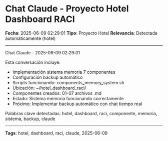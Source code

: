 # Chat Claude - Proyecto Hotel Dashboard RACI
**Fecha**: 2025-06-09 02:29:01
**Tipo**: Proyecto Hotel
**Relevancia**: Detectada automáticamente (hotel)

---

Chat Claude - 2025-06-09 02:29:01

Esta conversación incluye:
- Implementación sistema memoria 7 componentes
- Configuración backup automático
- Scripts funcionando: components_memory_system.sh
- Ubicación: ~/hotel_dashboard_raci/
- Componentes creados: 01-07 archivos .md
- Estado: Sistema memoria funcionando correctamente
- Próximo: Implementar backup automático con chat tiempo real

Palabras clave detectadas: hotel, dashboard, raci, componente, memoria, sistema, backup, claude

---

**Tags**: hotel, dashboard, raci, claude, 2025-06-09
